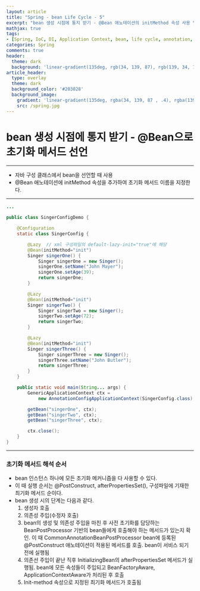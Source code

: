 ```yaml
---
layout: article
title: "Spring - bean Life Cycle - 5"
excerpt: "bean 생성 시점에 통지 받기 - @Bean 애노테이션의 initMethod 속성 사용 및 초기화 메서드 실행 순서"
mathjax: true
tags:
- [Spring, IoC, DI, Application Context, bean, life cycle, annotation, Bean, initMethod]
categories: Spring
comments: true
header:
  theme: dark
  background: 'linear-gradient(135deg, rgb(34, 139, 87), rgb(139, 34, 139))'
article_header:
  type: overlay
  theme: dark
  background_color: '#203028'
  background_image:
    gradient: 'linear-gradient(135deg, rgba(34, 139, 87 , .4), rgba(139, 34, 139, .4))'
    src: /spring.jpg
---
```


# bean 생성 시점에 통지 받기 - @Bean으로 초기화 메서드 선언

---

- 자바 구성 클래스에서 bean을 선언할 때 사용
- @Bean 애노테이션에 initMethod 속성을 추가하여 초기화 메서드 이름을 지정한다.

---

```java
...

public class SingerConfigDemo {

	@Configuration
	static class SingerConfig {

		@Lazy  // xml 구성파일의 default-lazy-init="true"에 해당
		@Bean(initMethod="init")
		Singer singerOne() {
			Singer singerOne = new Singer();
			singerOne.setName("John Mayer");
			singerOne.setAge(39);
			return singerOne;
		}

		@Lazy
		@Bean(initMethod="init")
		Singer singerTwo() {
			Singer singerTwo = new Singer();
			singerTwo.setAge(72);
			return singerTwo;
		}

		@Lazy
		@Bean(initMethod="init")
		Singer singerThree() {
			Singer singerThree = new Singer();
			singerThree.setName("John Butler");
			return singerThree;
		}
	}

	public static void main(String... args) {
		GenericApplicationContext ctx =
			new AnnotationConfigApplicationContext(SingerConfig.class);

		getBean("singerOne", ctx);
		getBean("singerTwo", ctx);
		getBean("singerThree", ctx);

		ctx.close();
	}
}
```

---

### 초기화 메서드 해석 순서

- bean 인스턴스 하나에 모든 초기화 메커니즘을 다 사용할 수 있다.
- 이 때 실행 순서는 @PostConstruct, afterPropertiesSet(), 구성파일에 기재한 최기화 메서드 순이다.
- bean 생성 시의 단계는 다음과 같다.
  1. 생성자 호출
  2. 의존성 주입(수정자 호출)
  3. bean의 생성 및 의존성 주입을 마친 후 사전 초기화를 담당하는 BeanPostProcessor 기반의 bean들에게 호출해야 하는 메서드가 있는지 확인. 이 때 CommonAnnotationBeanPostProcessor bean에 등록된 @PostConstruct 애노테이션이 적용된 메서드를 호출. bean이 서비스 되기 전에 실행됨
  4. 의존선 주입이 끝난 직후 InitializingBean의 afterPropertiesSet 메서드가 실행됨. bean에 모든 속성들이 주입되고 BeanFactoryAware, ApplicationContextAware가 처리된 후 호출
  5. Init-method 속성으로 지정된 최기화 메서드가 호출됨
